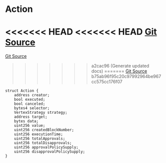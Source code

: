 # Action
<<<<<<< HEAD
<<<<<<< HEAD
[Git Source](https://github.com/llama-community/vertex-v1/blob/61ef774889dd82e8f91f589d8c7893861f840536/src/utils/Structs.sol)
=======
[Git Source](https://github.com/llama-community/vertex-v1/blob/273c5d72ad31cc2754f7da37333566f14375808b/src/utils/Structs.sol)
>>>>>>> a2cac96 (Generate updated docs)
=======
[Git Source](https://github.com/llama-community/vertex-v1/blob/273c5d72ad31cc2754f7da37333566f14375808b/src/utils/Structs.sol)
>>>>>>> b75ab96f95c20c97992964be967cc575cc176f07


```solidity
struct Action {
    address creator;
    bool executed;
    bool canceled;
    bytes4 selector;
    VertexStrategy strategy;
    address target;
    bytes data;
    uint256 value;
    uint256 createdBlockNumber;
    uint256 executionTime;
    uint256 totalApprovals;
    uint256 totalDisapprovals;
    uint256 approvalPolicySupply;
    uint256 disapprovalPolicySupply;
}
```

